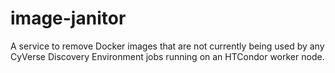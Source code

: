 # image-janitor

A service to remove Docker images that are not currently being used by any CyVerse Discovery Environment jobs running
on an HTCondor worker node.
